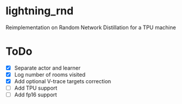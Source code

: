 # lightning_rnd

Reimplementation on Random Network Distillation for a TPU machine

# ToDo

- [x] Separate actor and learner
- [x] Log number of rooms visited
- [x] Add optional V-trace targets correction
- [ ] Add TPU support
- [ ] Add fp16 support 
